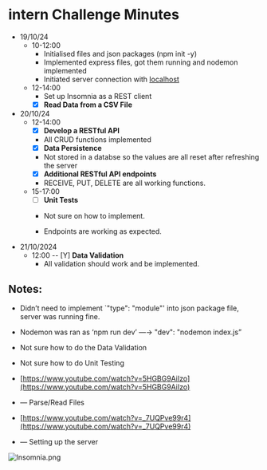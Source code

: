 # intern Challenge Minutes

- 19/10/24
    - 10-12:00
        - Initialised files and json packages (npm init -y)
        - Implemented express files, got them running and nodemon implemented
        - Initiated server connection with [localhost](http://localhost)
    - 12-14:00
        - Set up Insomnia as a REST client
        - [x]  **Read Data from a CSV File**
- 20/10/24
    - 12-14:00
        - [x]  **Develop a RESTful API**
        - All CRUD functions implemented
        - [x]  **Data Persistence**
        - Not stored in a databse so the values are all reset after refreshing the server
        - [x]  **Additional RESTful API endpoints**
        - RECEIVE, PUT, DELETE are all working functions.
    - 15-17:00
        - [ ]  **Unit Tests**
        - Not sure on how to implement.
        
        - Endpoints are working as expected.
- 21/10/2024
    - 12:00
        -- [Y]  **Data Validation**
        - All validation should work and be implemented.
## Notes:

- Didn’t need to implement `"type": "module"' into json package file, server was running fine.
- Nodemon was ran as ‘npm run dev’ —→ "dev": "nodemon index.js”
- Not sure how to do the Data Validation
- Not sure how to do Unit Testing

- [https://www.youtube.com/watch?v=5HGBG9AiIzo](https://www.youtube.com/watch?v=5HGBG9AiIzo)
- — Parse/Read Files
- [https://www.youtube.com/watch?v=_7UQPve99r4](https://www.youtube.com/watch?v=_7UQPve99r4)
- — Setting up the server

![Insomnia.png](intern%20Challenge%20Minutes%201257ceb26f8a8019aa25c2fe0cef4189/Insomnia.png)